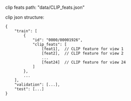 clip feats path: "data/CLIP_feats.json"

clip json structure:
```
{
    "train": [
        {
            "id": "0000/00001926",
            "clip_feats": [
                [feat1],  // CLIP feature for view 1
                [feat2],  // CLIP feature for view 2
                ...
                [feat24]  // CLIP feature for view 24
            ]
        },
        ...
    ],
    "validation": [...],
    "test": [...]
}
```
